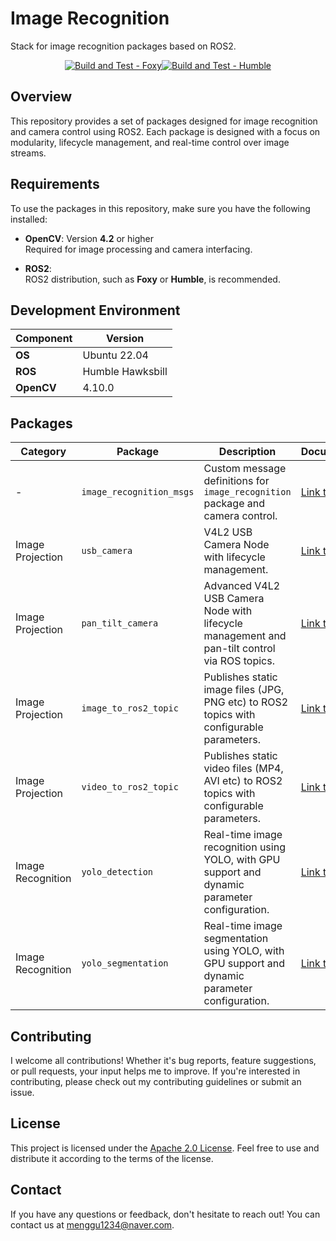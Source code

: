 # Image Recognition
Stack for image recognition packages based on ROS2.

<div align="center">
  
[![Build and Test - Foxy](https://github.com/mjlee111/image_recognition/actions/workflows/foxy.yml/badge.svg?branch=master&event=push)](https://github.com/mjlee111/image_recognition/actions/workflows/foxy.yml)[![Build and Test - Humble](https://github.com/mjlee111/image_recognition/actions/workflows/humble.yml/badge.svg?branch=master&event=push)](https://github.com/mjlee111/image_recognition/actions/workflows/humble.yml)

</div>

## Overview
This repository provides a set of packages designed for image recognition and camera control using ROS2. Each package is designed with a focus on modularity, lifecycle management, and real-time control over image streams.

## Requirements
To use the packages in this repository, make sure you have the following installed:

- **OpenCV**: Version **4.2** or higher  
  Required for image processing and camera interfacing.

- **ROS2**:  
  ROS2 distribution, such as **Foxy** or **Humble**, is recommended.

## Development Environment

| Component   | Version          |
|-------------|------------------|
| **OS**      | Ubuntu 22.04     |
| **ROS**     | Humble Hawksbill     |
| **OpenCV**  | 4.10.0            |


## Packages
<div align="center">

| Category          | Package              | Description                                                         | Documentation                                        |
|-------------------|----------------------|---------------------------------------------------------------------|-----------------------------------------------------|
| - | `image_recognition_msgs`          | Custom message definitions for `image_recognition` package and camera control.                     | [Link to docs](image_recognition_msgs/README.md)                |
| Image Projection  | `usb_camera`          | V4L2 USB Camera Node with lifecycle management.                     | [Link to docs](image_projection/usb_camera/README.md)                |
| Image Projection  | `pan_tilt_camera`     | Advanced V4L2 USB Camera Node with lifecycle management and pan-tilt control via ROS topics. | [Link to docs](image_projection/pan_tilt_camera/README.md) |
| Image Projection  | `image_to_ros2_topic` | Publishes static image files (JPG, PNG etc) to ROS2 topics with configurable parameters.          | [Link to docs](image_projection/image_to_ros2_topic/README.md)        |
| Image Projection  | `video_to_ros2_topic` | Publishes static video files (MP4, AVI etc) to ROS2 topics with configurable parameters.          | [Link to docs](image_projection/video_to_ros2_topic/README.md)        |
| Image Recognition  | `yolo_detection`    | Real-time image recognition using YOLO, with GPU support and dynamic parameter configuration. | [Link to docs](image_recognition/yolo_detection/README.md)          |
| Image Recognition  | `yolo_segmentation`    | Real-time image segmentation using YOLO, with GPU support and dynamic parameter configuration. | [Link to docs](image_recognition/yolo_segmentation/README.md)          |

</div>

## Contributing
I welcome all contributions! Whether it's bug reports, feature suggestions, or pull requests, your input helps me to improve. If you're interested in contributing, please check out my contributing guidelines or submit an issue.

## License
This project is licensed under the [Apache 2.0 License](LICENSE). Feel free to use and distribute it according to the terms of the license.

## Contact
If you have any questions or feedback, don't hesitate to reach out! You can contact us at [menggu1234@naver.com][email].

[email]: mailto:menggu1234@naver.com

